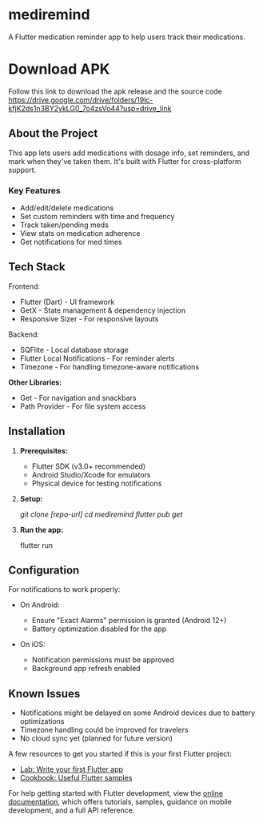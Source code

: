 # mediremind

A Flutter medication reminder app to help users track their medications.

# Download APK
Follow this link to download the apk release and the source code https://drive.google.com/drive/folders/19lc-kfjK2ds1n3BY2ykLG0_7o4zsVo44?usp=drive_link

## About the Project

This app lets users add medications with dosage info, set reminders, and mark when they've taken them. It's built with Flutter for cross-platform support.

### Key Features
- Add/edit/delete medications
- Set custom reminders with time and frequency
- Track taken/pending meds
- View stats on medication adherence
- Get notifications for med times

## Tech Stack

Frontend:
- Flutter (Dart) - UI framework
- GetX - State management & dependency injection
- Responsive Sizer - For responsive layouts

Backend:
- SQFlite - Local database storage
- Flutter Local Notifications - For reminder alerts
- Timezone - For handling timezone-aware notifications

**Other Libraries:**
- Get - For navigation and snackbars
- Path Provider - For file system access

## Installation

1. **Prerequisites:**
    - Flutter SDK (v3.0+ recommended)
    - Android Studio/Xcode for emulators
    - Physical device for testing notifications

2. **Setup:**
   
   _git clone [repo-url]
   cd mediremind
   flutter pub get_
   

3. **Run the app:**
   
   flutter run
  

## Configuration

For notifications to work properly:

- On Android:
    - Ensure "Exact Alarms" permission is granted (Android 12+)
    - Battery optimization disabled for the app

- On iOS:
    - Notification permissions must be approved
    - Background app refresh enabled

## Known Issues

- Notifications might be delayed on some Android devices due to battery optimizations
- Timezone handling could be improved for travelers
- No cloud sync yet (planned for future version)


A few resources to get you started if this is your first Flutter project:

- [Lab: Write your first Flutter app](https://docs.flutter.dev/get-started/codelab)
- [Cookbook: Useful Flutter samples](https://docs.flutter.dev/cookbook)

For help getting started with Flutter development, view the
[online documentation](https://docs.flutter.dev/), which offers tutorials,
samples, guidance on mobile development, and a full API reference.
